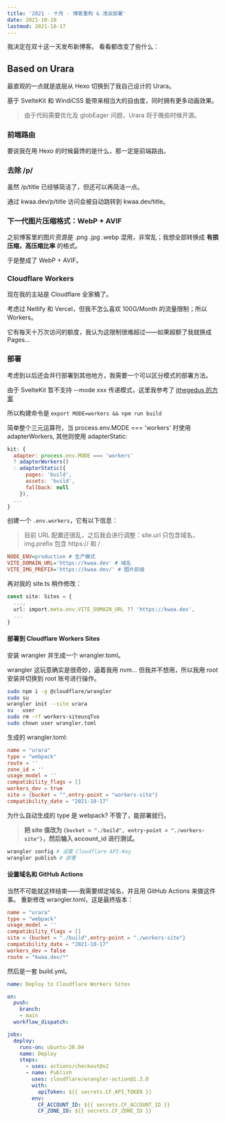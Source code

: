 ```yaml
---
title: '2021 · 十月 · 博客重构 & 浅谈部署'
date: 2021-10-10
lastmod: 2021-10-17
---
```


我决定在双十这一天发布新博客。
看看都改变了些什么：

## Based on Urara

最直观的一点就是底层从 Hexo 切换到了我自己设计的 Urara。

基于 SvelteKit 和 WindiCSS 能带来相当大的自由度，同时拥有更多动画效果。

> 由于代码需要优化及 globEager 问题，Urara 将于晚些时候开源。

### 前端路由

要说我在用 Hexo 的时候最馋的是什么，那一定是前端路由。

### 去除 /p/

虽然 /p/title 已经够简洁了，但还可以再简洁一点。

通过 kwaa.dev/p/title 访问会被自动跳转到 kwaa.dev/title。

### 下一代图片压缩格式：WebP + AVIF

之前博客里的图片资源是 .png .jpg .webp 混用，非常乱；我想全部转换成 **有损压缩，高压缩比率** 的格式。

于是整成了 WebP + AVIF。

### Cloudflare Workers

现在我的主站是 Cloudflare 全家桶了。

考虑过 Netlify 和 Vercel，但我不怎么喜欢 100G/Month 的流量限制；所以 Workers。

它有每天十万次访问的额度，我认为这限制很难超过——如果超额了我就换成 Pages...

### 部署

考虑到以后还会并行部署到其他地方，我需要一个可以区分模式的部署方法。

由于 SvelteKit 暂不支持 --mode xxx 传递模式，这里我参考了 [jthegedus 的方案](https://github.com/sveltejs/kit/issues/1258#issuecomment-874482104)

所以构建命令是 `export MODE=workers && npm run build`

简单整个三元运算符，当 process.env.MODE === 'workers' 时使用 adapterWorkers, 其他则使用 adapterStatic:

```js
kit: {
  adapter: process.env.MODE === 'workers'
  ? adapterWorkers()
  : adapterStatic({
      pages: 'build',
      assets: 'build',
      fallback: null
    }),
  ...
}
```

创建一个 `.env.workers`，它有以下信息：

> 目前 URL 配置还很乱，之后我会进行调整：site.url 只包含域名，img.prefix 包含 https:// 和 /

```ini
NODE_ENV=production # 生产模式
VITE_DOMAIN_URL='https://kwaa.dev' # 域名
VITE_IMG_PREFIX='https://kwaa.dev/' # 图片前缀
```

再对我的 site.ts 稍作修改：

```ts
const site: Sites = {
  ...,
  url: import.meta.env.VITE_DOMAIN_URL ?? 'https://kwaa.dev',
  ...
}
```

#### 部署到 Cloudflare Workers Sites

安装 wrangler 并生成一个 wrangler.toml。

wrangler 这玩意确实是很奇妙，逼着我用 nvm... 但我并不想用，所以我用 root 安装并切换到 root 账号进行操作。

```bash
sudo npm i -g @cloudflare/wrangler
sudo su
wrangler init --site urara
su - user
sudo rm -rf workers-siteusqTvo
sudo chown user wrangler.toml
```

生成的 wrangler.toml:

```toml
name = "urara"
type = "webpack"
route = ''
zone_id = ''
usage_model = ''
compatibility_flags = []
workers_dev = true
site = {bucket = "",entry-point = "workers-site"}
compatibility_date = "2021-10-17"
```

为什么自动生成的 type 是 webpack? 不管了，能部署就行。

> **把 site 值改为 `{bucket = "./build", entry-point = "./workers-site"}`，然后输入 account_id 进行测试。**

```bash
wrangler config # 设置 Cloudflare API-Key
wrangler publish # 部署
```

#### 设置域名和 GitHub Actions

当然不可能就这样结束——我需要绑定域名，并且用 GitHub Actions 来做这件事。
重新修改 wrangler.toml，这是最终版本：

```toml
name = "urara"
type = "webpack"
usage_model = ''
compatibility_flags = []
site = {bucket = "./build",entry-point = "./workers-site"}
compatibility_date = "2021-10-17"
workers_dev = false
route = "kwaa.dev/*"
```

然后是一套 build.yml。

```yaml
name: Deploy to Cloudflare Workers Sites

on:
  push:
    branch:
    - main
  workflow_dispatch:

jobs:
  deploy:
    runs-on: ubuntu-20.04
    name: Deploy
    steps:
      - uses: actions/checkout@v2
      - name: Publish
        uses: cloudflare/wrangler-action@1.3.0
        with:
          apiToken: ${{ secrets.CF_API_TOKEN }}
        env:
          CF_ACCOUNT_ID: ${{ secrets.CF_ACCOUNT_ID }}
          CF_ZONE_ID: ${{ secrets.CF_ZONE_ID }}
```

